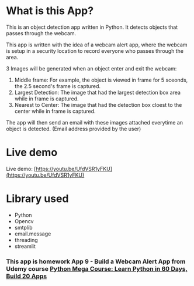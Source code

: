 # What is this App?

This is an object detection app written in Python. It detects objects that passes through the webcam.

This app is written with the idea of a webcam alert app, where the webcam is setup in a security location to record everyone who passes through the area.

3 Images will be generated when an object enter and exit the webcam:

1. Middle frame: For example, the object is viewed in frame for 5 sceonds, the 2.5 second's frame is captured.
2. Largest Detection: The image that had the largest detection box area while in frame is captured.
3. Nearest to Center: The image that had the detection box cloest to the center while in frame is captured.

The app will then send an email with these images attached everytime an object is detected. (Email address provided by the user)

# Live demo

Live demo: [https://youtu.be/UfdVSR1yFKU](https://youtu.be/UfdVSR1yFKU)

# Library used

* Python
* Opencv
* smtplib
* email.message
* threading
* streamlit

### This app is homework App 9 - Build a Webcam Alert App from Udemy course [Python Mega Course: Learn Python in 60 Days, Build 20 Apps](https://www.udemy.com/course/the-python-mega-course/learn/lecture/34604706#overview)
